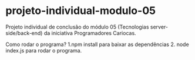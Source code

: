 # projeto-individual-modulo-05
Projeto individual de conclusão do módulo 05 (Tecnologias server-side/back-end) da iniciativa Programadores Cariocas.

Como rodar o programa?
1.npm install para baixar as dependências
2. node index.js para rodar o programa.
